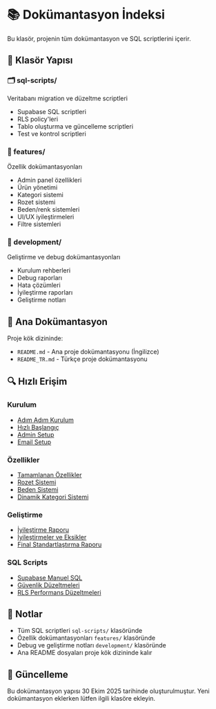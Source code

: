 # 📚 Dokümantasyon İndeksi

Bu klasör, projenin tüm dokümantasyon ve SQL scriptlerini içerir.

## 📁 Klasör Yapısı

### 🗂️ sql-scripts/
Veritabanı migration ve düzeltme scriptleri
- Supabase SQL scriptleri
- RLS policy'leri
- Tablo oluşturma ve güncelleme scriptleri
- Test ve kontrol scriptleri

### 🎨 features/
Özellik dokümantasyonları
- Admin panel özellikleri
- Ürün yönetimi
- Kategori sistemi
- Rozet sistemi
- Beden/renk sistemleri
- UI/UX iyileştirmeleri
- Filtre sistemleri

### 🔧 development/
Geliştirme ve debug dokümantasyonları
- Kurulum rehberleri
- Debug raporları
- Hata çözümleri
- İyileştirme raporları
- Geliştirme notları

## 📖 Ana Dokümantasyon

Proje kök dizininde:
- `README.md` - Ana proje dokümantasyonu (İngilizce)
- `README_TR.md` - Türkçe proje dokümantasyonu

## 🔍 Hızlı Erişim

### Kurulum
- [Adım Adım Kurulum](development/ADIM_ADIM_KURULUM.md)
- [Hızlı Başlangıç](development/HIZLI_BASLANGIC.md)
- [Admin Setup](development/ADMIN_SETUP.md)
- [Email Setup](development/EMAIL_SETUP.md)

### Özellikler
- [Tamamlanan Özellikler](features/TAMAMLANAN_OZELLIKLER.md)
- [Rozet Sistemi](features/ROZET_SISTEMI_DOKUMANTASYON.md)
- [Beden Sistemi](features/BEDEN_SISTEMI_DOKUMANTASYON.md)
- [Dinamik Kategori Sistemi](features/DINAMIK_KATEGORI_SISTEMI.md)

### Geliştirme
- [İyileştirme Raporu](development/IYILESTIRME_RAPORU.md)
- [İyileştirmeler ve Eksikler](development/IYILESTIRMELER_VE_EKSIKLER.md)
- [Final Standartlaştırma Raporu](development/FINAL_STANDARTLASTIRMA_RAPORU.md)

### SQL Scripts
- [Supabase Manuel SQL](sql-scripts/SUPABASE_MANUEL_SQL.sql)
- [Güvenlik Düzeltmeleri](sql-scripts/GUVENLIK_DUZELTMELERI.sql)
- [RLS Performans Düzeltmeleri](sql-scripts/RLS_PERFORMANS_DUZELTMELERI.sql)

## 📝 Notlar

- Tüm SQL scriptleri `sql-scripts/` klasöründe
- Özellik dokümantasyonları `features/` klasöründe
- Debug ve geliştirme notları `development/` klasöründe
- Ana README dosyaları proje kök dizininde kalır

## 🔄 Güncelleme

Bu dokümantasyon yapısı 30 Ekim 2025 tarihinde oluşturulmuştur.
Yeni dokümantasyon eklerken lütfen ilgili klasöre ekleyin.
